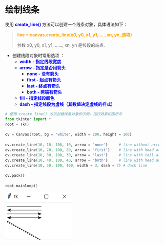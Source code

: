 # 绘制线条

使用 **<font color="blue"> create_line() </font>** 方法可以创建一个线条对象，具体语法如下：

> **<font color="orange"> line = canvas.create_line(x0, y0, x1, y1, ... , xn, yn, 选项） </font>**
> 
> 参数 x0, y0, x1, y1, ......, xn, yn 是线段的端点.

- 创建线段对象时常用选项 ：
    - **<font color="blue"> width - 指定线段宽度 </font>**
    - **<font color="blue"> arrow - 指定是否用箭头  </font>**
      - **<font color="blue"> none - 没有箭头 </font>**
      - **<font color="blue"> first - 起点有箭头 </font>**
      - **<font color="blue"> last - 终点有箭头 </font>**
      - **<font color="blue"> both - 两端有箭头 </font>**
    - **<font color="blue">  fill - 指定线段颜色 </font>**
    - **<font color="blue">  dash - 指定线段为虚线（其数值决定虚线的样式） </font>**

```python
# 使用 create_line() 方法创建线条对象的示例，运行效果如图所示
from tkinter import *
root = Tk()

cv = Canvas(root, bg = 'white', width = 200, height = 100)

cv.create_line(10, 10, 100, 10, arrow = 'none')     # line without arrow
cv.create_line(10, 20, 100, 20, arrow = 'first')    # line with head arrow
cv.create_line(10, 30, 100, 30, arrow = 'last')     # line with tail arrow
cv.create_line(10, 40, 100, 40, arrow = 'both')     # line with head and tail arrow
cv.create_line(10, 50, 100, 100, width = 3, dash = 7) # dash line

cv.pack()

root.mainloop()
```

![display figure](00.Resource/28.PNG)